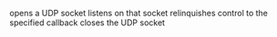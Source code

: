 opens a UDP socket
listens on that socket
relinquishes control to the specified callback
closes the UDP socket
